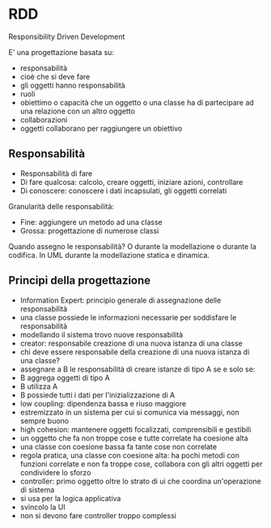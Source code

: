 # RDD

Responsibility Driven Development

E' una progettazione basata su:

* responsabilità
 * cioè che si deve fare
 * gli oggetti hanno responsabilità
* ruoli
 * obiettimo o capacità che un oggetto o una classe ha di partecipare ad una relazione con un altro oggetto
* collaborazioni
 * oggetti collaborano per raggiungere un obiettivo

## Responsabilità

* Responsabilità di fare
 * Di fare qualcosa: calcolo, creare oggetti, iniziare azioni, controllare
 * Di conoscere: conoscere i dati incapsulati, gli oggetti correlati

Granularità delle responsabilità:

* Fine: aggiungere un metodo ad una classe
* Grossa: progettazione di numerose classi

Quando assegno le responsabilità? O durante la modellazione o durante la codifica. In UML durante la modellazione statica e dinamica.

## Principi della progettazione

* Information Expert: principio generale di assegnazione delle responsabilità
 * una classe possiede le informazioni necessarie per soddisfare le responsabilità
 * modellando il sistema trovo nuove responsabilità
* creator: responsabile creazione di una nuova istanza di una classe
 * chi deve essere responsabile della creazione di una nuova istanza di una classe?
 * assegnare a B le responsabilità di creare istanze di tipo A se e solo se:
  * B aggrega oggetti di tipo A
  * B utilizza A
  * B possiede tutti i dati per l'inizializzazione di A
* low coupling: dipendenza bassa e riuso maggiore
 * estremizzato in un sistema per cui si comunica via messaggi, non sempre buono
* high cohesion: mantenere oggetti focalizzati, comprensibili e gestibili
 * un oggetto che fa non troppe cose e tutte correlate ha coesione alta
 * una classe con coesione bassa fa tante cose non correlate
 * regola pratica, una classe con coesione alta: ha pochi metodi con funzioni correlate e non fa troppe cose, collabora con gli altri oggetti per condividere lo sforzo
* controller: primo oggetto oltre lo strato di ui che coordina un'operazione di sistema
 * si usa per la logica applicativa
 * svincolo la UI
 * non si devono fare controller troppo complessi
